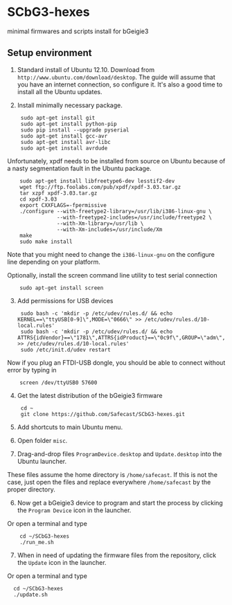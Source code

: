 SCbG3-hexes
===========

minimal firmwares and scripts install for bGeigie3

Setup environment
-----------------

1. Standard install of Ubuntu 12.10. Download from
   `http://www.ubuntu.com/download/desktop`. The guide will assume that you
   have an internet connection, so configure it. It's also a good time to
   install all the Ubuntu updates.

2. Install minimally necessary package.

        sudo apt-get install git
        sudo apt-get install python-pip
        sudo pip install --upgrade pyserial
        sudo apt-get install gcc-avr
        sudo apt-get install avr-libc
        sudo apt-get install avrdude

  Unfortunately, xpdf needs to be installed from source on Ubuntu because of a nasty segmentation fault in the Ubuntu package.

        sudo apt-get install libfreetype6-dev lesstif2-dev
        wget ftp://ftp.foolabs.com/pub/xpdf/xpdf-3.03.tar.gz
        tar xzpf xpdf-3.03.tar.gz
        cd xpdf-3.03
        export CXXFLAGS=-fpermissive
        ./configure --with-freetype2-library=/usr/lib/i386-linux-gnu \
                    --with-freetype2-includes=/usr/include/freetype2 \
                    --with-Xm-library=/usr/lib \
                    --with-Xm-includes=/usr/include/Xm
        make
        sudo make install

  Note that you might need to change the `i386-linux-gnu` on the configure line depending on your platform.

  Optionally, install the screen command line utility to test serial connection

        sudo apt-get install screen

3. Add permissions for USB devices
    
        sudo bash -c 'mkdir -p /etc/udev/rules.d/ && echo KERNEL==\"ttyUSB[0-9]\",MODE=\"0666\" >> /etc/udev/rules.d/10-local.rules'
        sudo bash -c 'mkdir -p /etc/udev/rules.d/ && echo ATTRS{idVendor}==\"1781\",ATTRS{idProduct}==\"0c9f\",GROUP=\"adm\",MODE=\"0666\" >> /etc/udev/rules.d/10-local.rules'
        sudo /etc/init.d/udev restart

  Now if you plug an FTDI-USB dongle, you should be able to connect without error by typing in

        screen /dev/ttyUSB0 57600

4. Get the latest distribution of the bGeigie3 firmware

        cd ~
        git clone https://github.com/Safecast/SCbG3-hexes.git

5. Add shortcuts to main Ubuntu menu.

  1. Open folder `misc`.
  2. Drag-and-drop files `ProgramDevice.desktop` and `Update.desktop` into the Ubuntu launcher.

  These files assume the home directory is `/home/safecast`. If this is not the case, just open the files
  and replace everywhere `/home/safecast` by the proper directory.

6. Now get a bGeigie3 device to program and start the process by clicking the `Program Device` icon in the launcher.

  Or open a terminal and type

        cd ~/SCbG3-hexes
        ./run_me.sh

7. When in need of updating the firmware files from the repository, click the `Update` icon in the launcher.

  Or open a terminal and type
      
      cd ~/SCbG3-hexes
      ./update.sh


